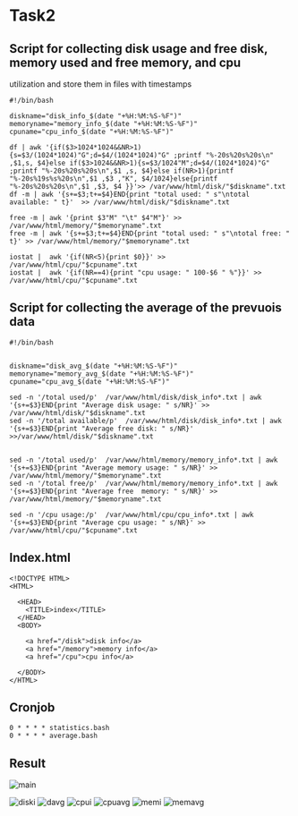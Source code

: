 # Task2

## Script for collecting disk usage and free disk, memory used and free memory, and cpu
utilization and store them in files with timestamps
 ```
#!/bin/bash

diskname="disk_info_$(date "+%H:%M:%S-%F")"
memoryname="memory_info_$(date "+%H:%M:%S-%F")"
cpuname="cpu_info_$(date "+%H:%M:%S-%F")"

 df | awk '{if($3>1024*1024&&NR>1){s=$3/(1024*1024)"G";d=$4/(1024*1024)"G" ;printf "%-20s%20s%20s\n" ,$1,s, $4}else if($3>1024&&NR>1){s=$3/1024"M";d=$4/(1024*1024)"G" ;printf "%-20s%20s%20s\n",$1 ,s, $4}else if(NR>1){printf "%-20s%19s%s%20s\n",$1 ,$3 ,"K", $4/1024}else{printf "%-20s%20s%20s\n",$1 ,$3, $4 }}'>> /var/www/html/disk/"$diskname".txt
df -m | awk '{s+=$3;t+=$4}END{print "total used: " s"\ntotal available: " t}'  >> /var/www/html/disk/"$diskname".txt

free -m | awk '{print $3"M" "\t" $4"M"}' >>  /var/www/html/memory/"$memoryname".txt
free -m | awk '{s+=$3;t+=$4}END{print "total used: " s"\ntotal free: " t}' >> /var/www/html/memory/"$memoryname".txt

iostat |  awk '{if(NR<5){print $0}}' >> /var/www/html/cpu/"$cpuname".txt
iostat |  awk '{if(NR==4){print "cpu usage: " 100-$6 " %"}}' >>  /var/www/html/cpu/"$cpuname".txt

```
## Script for collecting the average of the prevuois data 
```
#!/bin/bash


diskname="disk_avg_$(date "+%H:%M:%S-%F")"
memoryname="memory_avg_$(date "+%H:%M:%S-%F")"
cpuname="cpu_avg_$(date "+%H:%M:%S-%F")"

sed -n '/total used/p'  /var/www/html/disk/disk_info*.txt | awk '{s+=$3}END{print "Average disk usage: " s/NR}' >> /var/www/html/disk/"$diskname".txt
sed -n '/total available/p'  /var/www/html/disk/disk_info*.txt | awk '{s+=$3}END{print "Average free disk: " s/NR}' >>/var/www/html/disk/"$diskname".txt


sed -n '/total used/p'  /var/www/html/memory/memory_info*.txt | awk '{s+=$3}END{print "Average memory usage: " s/NR}' >> /var/www/html/memory/"$memoryname".txt
sed -n '/total free/p'  /var/www/html/memory/memory_info*.txt | awk '{s+=$3}END{print "Average free  memory: " s/NR}' >> /var/www/html/memory/"$memoryname".txt

sed -n '/cpu usage:/p'  /var/www/html/cpu/cpu_info*.txt | awk '{s+=$3}END{print "Average cpu usage: " s/NR}' >> /var/www/html/cpu/"$cpuname".txt

```
## Index.html
```
<!DOCTYPE HTML>
<HTML>

  <HEAD>
    <TITLE>index</TITLE>
  </HEAD>
  <BODY>

    <a href="/disk">disk info</a>
    <a href="/memory">memory info</a>
    <a href="/cpu">cpu info</a>

  </BODY>
</HTML>
```

## Cronjob
```
0 * * * * statistics.bash
0 * * * * average.bash
```
## Result

![main](/main.png)

![diski](https://github.com/haithamhamad/Task2/blob/d3d42e7e0659dff69959577007a39ad32852e333/VirtualBox_CentOs%207.9_03_11_2022_12_50_39.png)
![davg](https://github.com/haithamhamad/Task2/blob/d3d42e7e0659dff69959577007a39ad32852e333/VirtualBox_CentOs%207.9_03_11_2022_12_50_51.png)
![cpui](https://github.com/haithamhamad/Task2/blob/d3d42e7e0659dff69959577007a39ad32852e333/VirtualBox_CentOs%207.9_03_11_2022_12_51_16.png)
![cpuavg](https://github.com/haithamhamad/Task2/blob/d3d42e7e0659dff69959577007a39ad32852e333/VirtualBox_CentOs%207.9_03_11_2022_12_51_26.png)
![memi](https://github.com/haithamhamad/Task2/blob/d3d42e7e0659dff69959577007a39ad32852e333/VirtualBox_CentOs%207.9_03_11_2022_12_51_44.png)
![memavg](https://github.com/haithamhamad/Task2/blob/d3d42e7e0659dff69959577007a39ad32852e333/VirtualBox_CentOs%207.9_03_11_2022_12_51_59.png)

















